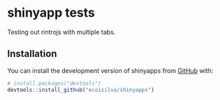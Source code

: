 
<!-- README.md is generated from README.Rmd. Please edit that file -->

# shinyapp tests

Testing out rintrojs with multiple tabs.

## Installation

You can install the development version of shinyapps from
[GitHub](https://github.com/) with:

``` r
# install.packages("devtools")
devtools::install_github("ecoisilva/shinyapps")
```
